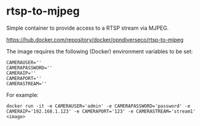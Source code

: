 # rtsp-to-mjpeg
Simple container to provide access to a RTSP stream via MJPEG.

https://hub.docker.com/repository/docker/opndiverseco/rtsp-to-mjpeg

The image requires the following (Docker) environment variables to be set:
```
CAMERAUSER=''
CAMERAPASSWORD=''
CAMERAIP=''
CAMERAPORT=''
CAMERASTREAM=''
```

For example:
```
docker run -it -e CAMERAUSER='admin' -e CAMERAPASSWORD='password' -e CAMERAIP='192.168.1.123' -e CAMERAPORT='123' -e CAMERASTREAM='stream1' <image>
```
